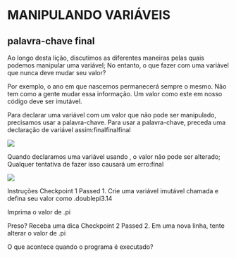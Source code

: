 <h1> MANIPULANDO VARIÁVEIS</h1>

<h2>palavra-chave final</h2>

<p>Ao longo desta lição, discutimos as diferentes maneiras pelas quais podemos manipular uma variável; No entanto, o que fazer com uma variável que nunca deve mudar seu valor?</p>

<p>Por exemplo, o ano em que nascemos permanecerá sempre o mesmo. Não tem como a gente mudar essa informação. Um valor como este em nosso código deve ser imutável.</p>

<p>Para declarar uma variável com um valor que não pode ser manipulado, precisamos usar a palavra-chave. Para usar a palavra-chave, preceda uma declaração de variável assim:finalfinalfinal</p>

<img src="java1.jpeg">

<p>Quando declaramos uma variável usando , o valor não pode ser alterado; Qualquer tentativa de fazer isso causará um erro:final</p>

<img src="java2.jpeg">

<p>Instruções
Checkpoint 1 Passed
1.
Crie uma variável imutável chamada e defina seu valor como .doublepi3.14

Imprima o valor de .pi


Preso? Receba uma dica
Checkpoint 2 Passed
2.
Em uma nova linha, tente alterar o valor de .pi

O que acontece quando o programa é executado?</p>